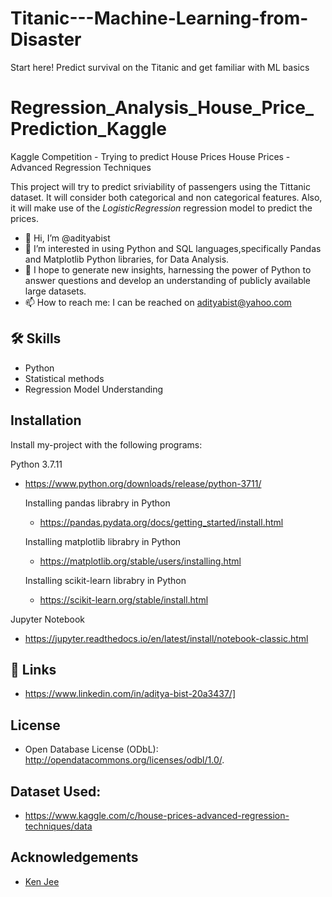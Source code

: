 # Titanic---Machine-Learning-from-Disaster
Start here! Predict survival on the Titanic and get familiar with ML basics
# Regression_Analysis_House_Price_Prediction_Kaggle
Kaggle Competition - Trying to predict House Prices
House Prices - Advanced Regression Techniques

This project will try to predict sriviability of passengers using the Tittanic dataset. It will consider both categorical and non categorical features. Also, it will make use of the _LogisticRegression_ regression model to predict the prices.


- 👋 Hi, I’m @adityabist
- 👀 I’m interested in using Python and SQL languages,specifically Pandas and Matplotlib Python libraries, for Data Analysis.
- 🌱 I hope to generate new insights, harnessing the power of Python to answer questions and develop an understanding of publicly available large datasets.
- 📫 How to reach me: I can be reached on adityabist@yahoo.com

## 🛠 Skills
- Python
- Statistical methods
- Regression Model Understanding

## Installation
Install my-project with the following programs:

Python 3.7.11
- https://www.python.org/downloads/release/python-3711/

  Installing pandas librabry in Python
  - https://pandas.pydata.org/docs/getting_started/install.html
  
  Installing matplotlib librabry in Python
  - https://matplotlib.org/stable/users/installing.html
  
  Installing scikit-learn librabry in Python
  - https://scikit-learn.org/stable/install.html

Jupyter Notebook
- https://jupyter.readthedocs.io/en/latest/install/notebook-classic.html

## 🔗 Links
-  https://www.linkedin.com/in/aditya-bist-20a3437/]

## License
-  Open Database License (ODbL): http://opendatacommons.org/licenses/odbl/1.0/.

## Dataset Used:
-  https://www.kaggle.com/c/house-prices-advanced-regression-techniques/data

## Acknowledgements
-  [Ken Jee](https://www.youtube.com/c/KenJee1/about)
